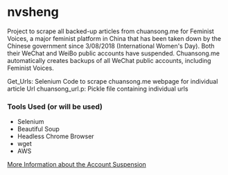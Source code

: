 # nvsheng

Project to scrape all backed-up articles from chuansong.me for Feminist Voices, a major feminist platform in China that has been taken down by the Chinese government since 3/08/2018 (International Women's Day). Both their WeChat and WeiBo public accounts have suspended. Chuansong.me automatically creates backups of all WeChat public accounts, including Feminist Voices. 

Get_Urls: Selenium Code to scrape chuansong.me webpage for individual article Url
chuansong_url.p: Pickle file containing individual urls



### Tools Used (or will be used)
* Selenium
* Beautiful Soup
* Headless Chrome Browser
* wget
* AWS


[More Information about the Account Suspension](https://supchina.com/2018/03/09/chinese-social-media-censors-feminist-voices/)
